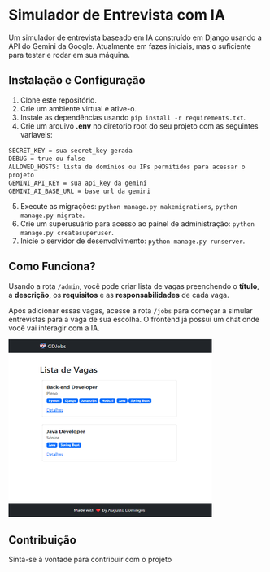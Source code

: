 
# Simulador de Entrevista com IA

Um simulador de entrevista baseado em IA construído em Django usando a API do Gemini da Google. Atualmente em fazes iniciais, mas o suficiente para testar e rodar em sua máquina.

## Instalação e Configuração

1. Clone este repositório.
2. Crie um ambiente virtual e ative-o.
3. Instale as dependências usando `pip install -r requirements.txt`.
4. Crie um arquivo  **.env** no diretorio root do seu projeto com as seguintes variaveis:
```env
SECRET_KEY = sua secret_key gerada
DEBUG = true ou false
ALLOWED_HOSTS: lista de domínios ou IPs permitidos para acessar o projeto
GEMINI_API_KEY = sua api_key da gemini
GEMINI_AI_BASE_URL = base url da gemini
```
5. Execute as migrações: `python manage.py makemigrations`, `python manage.py migrate`.
6. Crie um superusuário para acesso ao painel de administração: `python manage.py createsuperuser`.
7. Inicie o servidor de desenvolvimento: `python manage.py runserver`.

## Como Funciona?
Usando a rota `/admin`, você pode criar lista de vagas preenchendo o **título**, a **descrição**, os **requisitos** e as **responsabilidades** de cada vaga.

Após adicionar essas vagas, acesse a rota `/jobs` para começar a simular entrevistas para a vaga de sua escolha. O frontend já possui um chat onde você vai interagir com a IA.

<img src="./demo_images/01.png" width="400" height="350">


## Contribuição

Sinta-se à vontade para contribuir com o projeto


